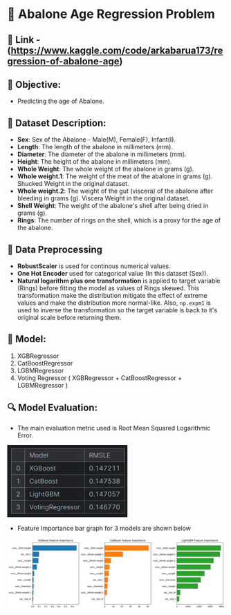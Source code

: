 # 🐚 Abalone Age Regression Problem

## 🔗 Link - (https://www.kaggle.com/code/arkabarua173/regression-of-abalone-age)

## 📌 Objective:
- Predicting the age of Abalone.

## 📄 Dataset Description:
- **Sex**: Sex of the Abalone - Male(M), Female(F), Infant(I).
- **Length**: The length of the abalone in millimeters (mm).
- **Diameter**: The diameter of the abalone in millimeters (mm).
- **Height**: The height of the abalone in millimeters (mm).
- **Whole Weight**: The whole weight of the abalone in grams (g).
- **Whole weight.1**: The weight of the meat of the abalone in grams (g). Shucked Weight in the original dataset.
- **Whole weight.2**: The weight of the gut (viscera) of the abalone after bleeding in grams (g). Viscera Weight in the original dataset.
- **Shell Weight**: The weight of the abalone's shell after being dried in grams (g).
- **Rings**: The number of rings on the shell, which is a proxy for the age of the abalone.

## 🔨 Data Preprocessing
- **RobustScaler** is used for continous numerical values.
- **One Hot Encoder** used for categorical value (In this dataset (Sex)).
- **Natural logarithm plus one transformation** is applied to target variable (Rings) before fitting the model as values of Rings skewed. This transformation make the distribution mitigate the effect of extreme values and make the distribution more normal-like. Also, `np.expm1` is used to inverse the transformation so the target variable is back to it's original scale before returning them.

## 🤖 Model:
1. XGBRegressor
2. CatBoostRegressor
3. LGBMRegressor
4. Voting Regressor ( XGBRegressor + CatBoostRegressor + LGBMRegressor )

## 🔍 Model Evaluation:
- The main evaluation metric used is Root Mean Squared Logarithmic Error.
  
![result](/Snapshots/result.png)

- Feature Importance bar graph for 3 models are shown below

![Feature Importance](/Snapshots/FeatureImportance.png)






